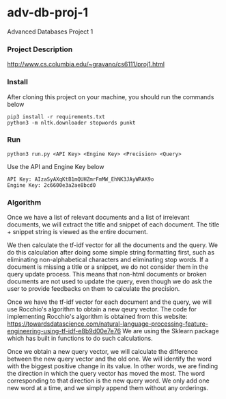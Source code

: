 # adv-db-proj-1
Advanced Databases Project 1

### Project Description

http://www.cs.columbia.edu/~gravano/cs6111/proj1.html

### Install

After cloning this project on your machine, you should run the commands below

```{bash}
pip3 install -r requirements.txt
python3 -m nltk.downloader stopwords punkt
```

### Run

```{bash}
python3 run.py <API Key> <Engine Key> <Precision> <Query>
```

Use the API and Engine Key below
```
API Key: AIzaSyAXqKtB1mQUHZmrFmMW_EhNK3JAyWRAK9o
Engine Key: 2c6600e3a2ae8bcd0
```

### Algorithm

Once we have a list of relevant documents and a list of irrelevant documents, we will extract the title and snippet of 
each document. The title + snippet string is viewed as the entire document. 

We then calculate the tf-idf vector for all the documents and the query. We do this calculation after doing some simple string formatting first,
such as eliminating non-alphabetical characters and eliminating stop words. If a document is missing a title or a snippet, we do not consider them in the query update process. This means that non-html documents or broken documents are not used to update the query, even though we do ask the user to provide feedbacks on them to calculate the precision. 

Once we have the tf-idf vector for each document and the query, we will use Rocchio's algorithm to obtain a new qeury vector. 
The code for implementing Rocchio's algorithm is obtained from this website: 
https://towardsdatascience.com/natural-language-processing-feature-engineering-using-tf-idf-e8b9d00e7e76
We are using the Sklearn package which has built in functions to do such calculations. 

Once we obtain a new query vector, we will calculate the difference between the new query vector and the old one. We will identify
the word with the biggest positive change in its value. In other words, we are finding the direction in which the query vector 
has moved the most. The word corresponding to that direction is the new query word. We only add one new word at a time, and 
we simply append them without any orderings.
